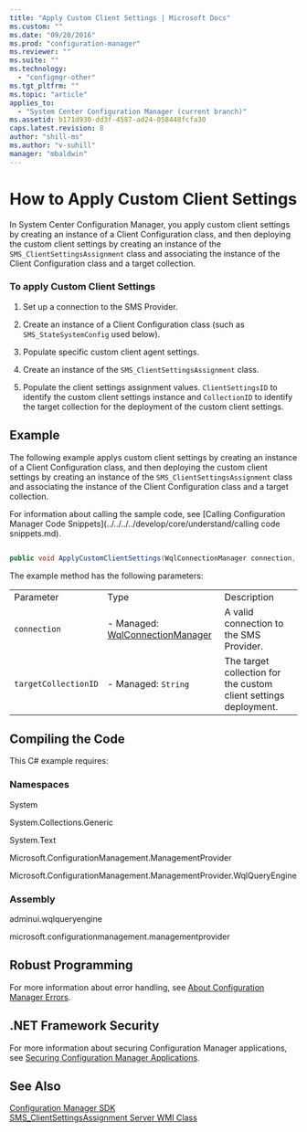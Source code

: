 ```yaml
---
title: "Apply Custom Client Settings | Microsoft Docs"
ms.custom: ""
ms.date: "09/20/2016"
ms.prod: "configuration-manager"
ms.reviewer: ""
ms.suite: ""
ms.technology:
  - "configmgr-other"
ms.tgt_pltfrm: ""
ms.topic: "article"
applies_to:
  - "System Center Configuration Manager (current branch)"
ms.assetid: b171d930-dd3f-4587-ad24-058448fcfa30
caps.latest.revision: 8
author: "shill-ms"
ms.author: "v-suhill"
manager: "mbaldwin"
---
```

# How to Apply Custom Client Settings
In System Center Configuration Manager, you apply custom client settings by creating an instance of a Client Configuration class, and then deploying the custom client settings by creating an instance of the `SMS_ClientSettingsAssignment` class and associating the instance of the Client Configuration class and a target collection.  

### To apply Custom Client Settings  

1.  Set up a connection to the SMS Provider.  

2.  Create an instance of a Client Configuration class (such as `SMS_StateSystemConfig` used below).  

3.  Populate specific custom client agent settings.  

4.  Create an instance of the `SMS_ClientSettingsAssignment` class.  

5.  Populate the client settings assignment values. `ClientSettingsID` to identify the custom client settings instance and `CollectionID` to identify the target collection for the deployment of the custom client settings.  

## Example  
 The following example applys custom client settings by creating an instance of a Client Configuration class, and then deploying the custom client settings by creating an instance of the `SMS_ClientSettingsAssignment` class and associating the instance of the Client Configuration class and a target collection.  

 For information about calling the sample code, see [Calling Configuration Manager Code Snippets](../../../../develop/core/understand/calling code snippets.md).  

```c#  

public void ApplyCustomClientSettings(WqlConnectionManager connection,                                                                                    string targetCollectionID){    try    {        // Create a new instance of specific client agent settings (in this case State Messaging) .        IResultObject newCustomClientAgentSettings = connection.CreateEmbeddedObjectInstance("SMS_StateSystemConfig");        // Populate specific custom client agent settings.        newCustomClientAgentSettings["BulkSendInterval"].IntegerValue = 120;        newCustomClientAgentSettings["BulkSendIntervalHigh"].IntegerValue = 5;        newCustomClientAgentSettings["BulkSendIntervalLow"].IntegerValue = 30;                        // Create a new array list to hold the custom client agent settings object(s).               List<IResultObject> tempAgentConfigurationsArray = new List<IResultObject>();        // Add the custom client agent settings embedded object to the local array list.        tempAgentConfigurationsArray.Add(newCustomClientAgentSettings);        // Create a new instance of SMS_ClientSettings.        IResultObject newClientSettings = connection.CreateInstance("SMS_ClientSettings");        // Populate the client agent settings.        newClientSettings["Name"].StringValue = "Custom State Messaging Configuration";        // Add the array of custom client agent settinsg object(s) to the AgentConfigurations property.        newClientSettings.SetArrayItems("AgentConfigurations", tempAgentConfigurationsArray);        // Save and retrieve the new instance of SMS_ClientSettings.        newClientSettings.Put();        newClientSettings.Get();        // Get the SettingsID value of the new SMS_ClientSettings instance.        Int32 SettingsID = newClientSettings["SettingsID"].IntegerValue;            // Create a new instance of SMS_ClientSettingsAssignment.        IResultObject newClientSettingsAssignment = connection.CreateInstance("SMS_ClientSettingsAssignment");        // Populate the client settings assignment values.        // ClientSettingsID to identify the custom client settings.        // CollectionID to identify the target collection for the custom client settings.        newClientSettingsAssignment["ClientSettingsID"].IntegerValue = SettingsID;        newClientSettingsAssignment["CollectionID"].StringValue = targetCollectionID;        // Save the new instance of the client settings assignment.        newClientSettingsAssignment.Put();    }    catch (SmsException ex)    {        Console.WriteLine("Failed. Error: " + ex.InnerException.Message);    }}  

```  

 The example method has the following parameters:  

||||  
|-|-|-|  
|Parameter|Type|Description|  
|`connection`|-   Managed: [WqlConnectionManager](assetId:///WqlConnectionManager?qualifyHint=False&autoUpgrade=True)|A valid connection to the SMS Provider.|  
|`targetCollectionID`|-   Managed: `String`|The target collection for the custom client settings deployment.|  

## Compiling the Code  
 This C# example requires:  

### Namespaces  
 System  

 System.Collections.Generic  

 System.Text  

 Microsoft.ConfigurationManagement.ManagementProvider  

 Microsoft.ConfigurationManagement.ManagementProvider.WqlQueryEngine  

### Assembly  
 adminui.wqlqueryengine  

 microsoft.configurationmanagement.managementprovider  

## Robust Programming  
 For more information about error handling, see [About Configuration Manager Errors](../../../../develop/core/understand/about-configuration-manager-errors.md).  

## .NET Framework Security  
 For more information about securing Configuration Manager applications, see [Securing Configuration Manager Applications](../../../../develop/core/understand/securing-configuration-manager-applications.md).  

## See Also  
 [Configuration Manager SDK](../../../../develop/core/misc/system-center-configuration-manager-sdk.md)   
 [SMS_ClientSettingsAssignment Server WMI Class](../../../../develop/reference/core/clients/config/sms_clientsettingsassignment-server-wmi-class.md)

